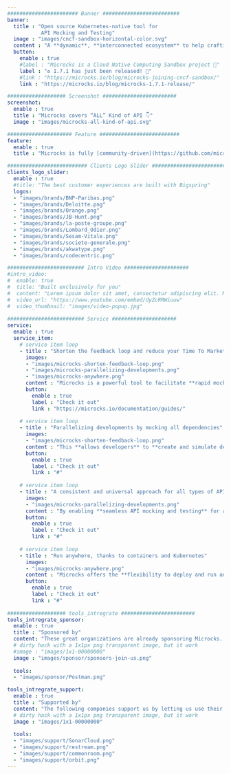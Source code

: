 ```yaml
---
####################### Banner #########################
banner:
  title : "Open source Kubernetes-native tool for
           API Mocking and Testing"
  image : "images/cncf-sandbox-horizontal-color.svg"
  content : "A **dynamic**, **interconnected ecosystem** to help crafting **customized**, **multi-protocol universal** API **value chain**,** powered by **cloud-native automation & standards** #APIOps"
  button:
    enable : true
    #label : "Microcks is a Cloud Native Computing Sandbox project 🚀"
    label : "♻️ 1.7.1 has just been released! 🚀"
    #link : "https://microcks.io/blog/microcks-joining-cncf-sandbox/"
    link : "https://microcks.io/blog/microcks-1.7.1-release/"

################### Screenshot ########################
screenshot:
  enable : true
  title : "Microcks covers “ALL” Kind of API 👇"
  image : "images/microcks-all-kind-of-api.svg"

##################### Feature ##########################
feature:
  enable : true
  title : "Microcks is fully [community-driven](https://github.com/microcks/microcks/graphs/contributors) & focused <br> on solving [Enterprises](https://github.com/microcks/.github/blob/main/ADOPTERS.md)' pains 🙌"

########################## Clients Logo Slider #########################
clients_logo_slider:
  enable : true
  #title: "The best customer experiences are built with Bigspring"
  logos:
  - "images/brands/BNP-Paribas.png"
  - "images/brands/Deloitte.png"
  - "images/brands/Orange.png"
  - "images/brands/JB-Hunt.png"
  - "images/brands/la-poste-groupe.png"
  - "images/brands/Lombard_Odier.png"
  - "images/brands/Sesam-Vitale.png"
  - "images/brands/societe-generale.png"
  - "images/brands/akwatype.png"
  - "images/brands/codecentric.png"

######################### Intro Video #####################
#intro_video:
#  enable: true
#  title: "Built exclusively for you"
#  content: "Lorem ipsum dolor sit amet, consectetur adipiscing elit. Morbi egestas Werat viverra id et aliquet. vulputate #egestas sollicitudin."
#  video_url: "https://www.youtube.com/embed/dyZcRRWiuuw"
#  video_thumbnail: "images/video-popup.jpg"     
      
######################### Service #####################
service:
  enable : true
  service_item:
    # service item loop
    - title : "Shorten the feedback loop and reduce your Time To Market"
      images:
      - "images/microcks-shorten-feedback-loop.png"
      - "images/microcks-parallelizing-developments.png"
      - "images/microcks-anywhere.png"
      content : "Microcks is a powerful tool to facilitate **rapid mock service generation**, **automated API testing**, and **seamless CI/CD integration**, streamlining development and deployment processes. Microcks **empowers teams** to optimize services and **accelerate product releases**, **gaining a competitive edge**."
      button:
        enable : true
        label : "Check it out"
        link : "https://microcks.io/documentation/guides/"
        
    # service item loop
    - title : "Parallelizing developments by mocking all dependencies"
      images:
      - "images/microcks-shorten-feedback-loop.png"
      content : "This **allows developers** to **create and simulate dependencies**, ensuring smooth and **efficient testing** of their applications. By adopting Microcks, development teams can **accelerate their release cycles** while **maintaining a high standard of software quality**."
      button:
        enable : true
        label : "Check it out"
        link : "#"
        
    # service item loop
    - title : "A consistent and universal approach for all types of API"
      images:
      - "images/microcks-parallelizing-developments.png"
      content : "By enabling **seamless API mocking and testing** for all types of API, Microcks guarantees that your APIs **perform as expected across various environments**, delivering a **reliable** and **satisfying experience to your consumers**."
      button:
        enable : true
        label : "Check it out"
        link : "#"
        
    # service item loop
    - title : "Run anywhere, thanks to containers and Kubernetes"
      images:
      - "images/microcks-anywhere.png"
      content : "Microcks offers the **flexibility to deploy and run anywhere**, whether **on-premise**, in **any cloud** infrastructure, or on **your laptop**. This versatility allows organizations and developers to **choose the most suitable environment** for their needs, making **development** and **testing processes** more **accessible** and **efficient**."
      button:
        enable : true
        label : "Check it out"
        link : "#"
        
################### tools_intregrate ########################
tools_intregrate_sponsor:
  enable : true
  title : "Sponsored by"
  content: "These great organizations are already sponsoring Microcks. Want to become a sponsor? Join our [Open collective](https://opencollective.com/microcks) or [Email us](mailto:info@microcks.io)."
  # dirty hack with a 1x1px png transparent image, but it work
  #image : "images/1x1-00000000"
  image : "images/sponsor/sponsors-join-us.png"
  
  tools:
  - "images/sponsor/Postman.png"

tools_intregrate_support:
  enable : true
  title : "Supported by"
  content: "The following companies support us by letting us use their products for free. Interested in supporting us too? [Email us](mailto:info@microcks.io) for more info."
  # dirty hack with a 1x1px png transparent image, but it work
  image : "images/1x1-00000000"
  
  tools:
  - "images/support/SonarCloud.png"
  - "images/support/restream.png"
  - "images/support/commonroom.png"
  - "images/support/orbit.png"
---
```

